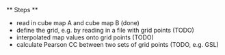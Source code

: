 ** Steps **
- read in cube map A and cube map B (done)
- define the grid, e.g. by reading in a file with grid points (TODO)
- interpolated map values onto grid points (TODO)
- calculate Pearson CC between two sets of grid points (TODO, e.g. GSL)
